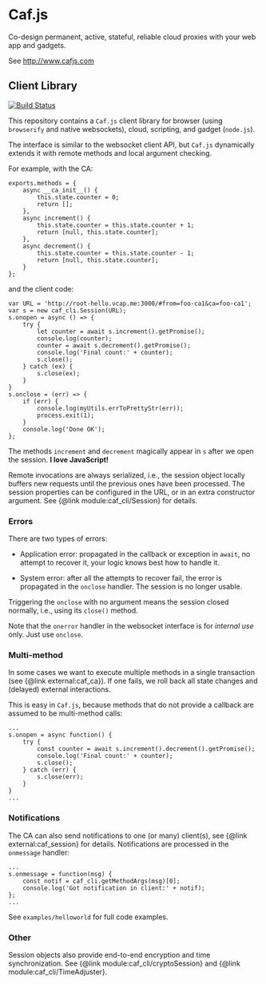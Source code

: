 # Caf.js

Co-design permanent, active, stateful, reliable cloud proxies with your web app and gadgets.

See http://www.cafjs.com

## Client Library

[![Build Status](https://travis-ci.org/cafjs/caf_cli.svg?branch=master)](https://travis-ci.org/cafjs/caf_cli)

This repository contains a `Caf.js` client library for browser (using `browserify` and native websockets), cloud, scripting, and gadget (`node.js`).

The interface is similar to the websocket client API, but `Caf.js` dynamically extends it with remote methods and local argument checking.

For example, with the CA:

```
exports.methods = {
    async __ca_init__() {
        this.state.counter = 0;
        return [];
    },
    async increment() {
        this.state.counter = this.state.counter + 1;
        return [null, this.state.counter];
    },
    async decrement() {
        this.state.counter = this.state.counter - 1;
        return [null, this.state.counter];
    }
};
```

and the client code:

```
var URL = 'http://root-hello.vcap.me:3000/#from=foo-ca1&ca=foo-ca1';
var s = new caf_cli.Session(URL);
s.onopen = async () => {
    try {
        let counter = await s.increment().getPromise();
        console.log(counter);
        counter = await s.decrement().getPromise();
        console.log('Final count:' + counter);
        s.close();
    } catch (ex) {
        s.close(ex);
    }
}
s.onclose = (err) => {
    if (err) {
        console.log(myUtils.errToPrettyStr(err));
        process.exit(1);
    }
    console.log('Done OK');
};
```

The methods `increment` and `decrement` magically appear in `s` after we open the session. **I love JavaScript!**

Remote invocations are always serialized, i.e., the session object locally buffers new requests until the previous ones have been processed. The session properties can be configured in the URL, or in an extra constructor argument. See {@link module:caf_cli/Session} for details.

### Errors

There are two types of errors:

* Application error: propagated in the callback or exception in `await`, no attempt to recover it, your logic knows best how to handle it.

* System error: after all the attempts to recover fail, the error is propagated in the `onclose` handler. The session is no longer usable.

Triggering the `onclose` with no argument means the session closed normally, i.e., using its `close()` method.

Note that the `onerror` handler in the websocket interface is for *internal use* only. Just use `onclose`.

### Multi-method

In some cases we want to execute multiple methods in a single transaction (see {@link external:caf_ca}). If one fails, we roll back all state changes and (delayed) external interactions.

This is easy in `Caf.js`, because methods that do not provide a callback are assumed to be multi-method calls:

```
...
s.onopen = async function() {
    try {
        const counter = await s.increment().decrement().getPromise();
        console.log('Final count:' + counter);
        s.close();
    } catch (err) {
        s.close(err);
    }
}
...
```

### Notifications

The CA can also send notifications to one (or many) client(s), see
{@link external:caf_session} for details. Notifications are processed in the `onmessage` handler:

```
...
s.onmessage = function(msg) {
    const notif = caf_cli.getMethodArgs(msg)[0];
    console.log('Got notification in client:' + notif);
};
...
```

See `examples/helloworld` for full code examples.

### Other

Session objects also provide end-to-end encryption and time synchronization. See {@link module:caf_cli/cryptoSession} and {@link module:caf_cli/TimeAdjuster}.
